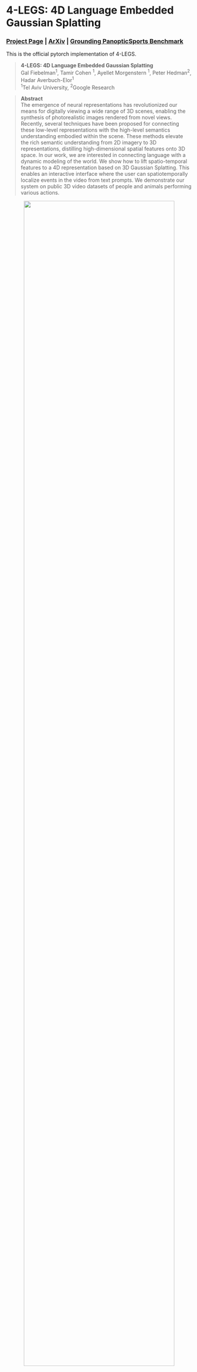 # 4-LEGS: 4D Language Embedded Gaussian Splatting
### [Project Page](https://tau-vailab.github.io/4-LEGS/) | [ArXiv](https://arxiv.org/abs/2410.10719) | [Grounding PanopticSports Benchmark](https://drive.google.com/drive/folders/1iZ1HvEUz-xQtWJY2aoXIcPhX_owVVj6b?usp=drive_link)

This is the official pytorch implementation of 4-LEGS.

> **4-LEGS: 4D Language Embedded Gaussian Splatting**<br>
> Gal Fiebelman<sup>1</sup>, Tamir Cohen <sup>1</sup>, Ayellet Morgenstern <sup>1</sup>, Peter Hedman<sup>2</sup>, Hadar Averbuch-Elor<sup>1</sup><br>
> <sup>1</sup>Tel Aviv University, <sup>2</sup>Google Research

>**Abstract** <br>
> The emergence of neural representations has revolutionized our means for digitally viewing a wide range of 3D scenes, enabling the synthesis of photorealistic images rendered from novel views. Recently, several techniques have been proposed for connecting these low-level representations with the high-level semantics understanding embodied within the scene. These methods elevate the rich semantic understanding from 2D imagery to 3D representations, distilling high-dimensional spatial features onto 3D space. In our work, we are interested in connecting language with a dynamic modeling of the world. We show how to lift spatio-temporal features to a 4D representation based on 3D Gaussian Splatting. This enables an interactive interface where the user can spatiotemporally localize events in the video from text prompts. We demonstrate our system on public 3D video datasets of people and animals performing various actions.


<p align="center">
<img src="webpage_assets/4legs_teaser.png" width="90%"/>  
</p>
</br>

# Getting Started

## Getting the repo
    git clone https://github.com/TAU-VAILab/4-LEGS.git
    cd 4-LEGS

## Setting up environment
    conda create --name 4legs python=3.7 --yes
    conda activate 4legs
For some python packages, `Rust` is needed, to install run the following command:

    curl https://sh.rustup.rs -sSf | sh
After installation close the current terminal session and open a new one.  </br>
</br>
Now, install `pytorch`: 

    pip install torch==1.12.1+cu116 torchvision==0.13.1+cu116 torchaudio==0.12.1 --extra-index-url https://download.pytorch.org/whl/cu116

    
Install the rest of the packages using these commands: </br>

    pip install -r requirements.txt
    cd diff-gaussian-rasterization-w-depth	
    python setup.py install
    pip install .
    cd ../diff-gaussian-rasterization-w-depth-feat/
    python setup.py install
    pip install .
    cd ../

# 4-LEGS Training

## Getting the Data
To get the `PanopticSports` dataset, run these commands:

    wget https://omnomnom.vision.rwth-aachen.de/data/Dynamic3DGaussians/data.zip
    unzip data.zip
    rm data.zip
Now the data should be under the folder `data/`.

## Pretraining a Dynamic 3DGS
First, we need to pretrain a `Dynamic 3DGS`:

    python train_d3dgs.py -s <data sequence folder name> -e <experiment name>

For example:

    python train_d3dgs.py -s basketball -e pretrained

For this example, the output model is under `output/pretrained/basketball/`.

In order to render the pretrained `Dynamic 3DGS`:

    python visualize_d3dgs.py -s <data sequence folder name> -e <experiment name>

For example:

    python visualize_d3dgs.py -s basketball -e pretrained

For this example, the output video is under `results/pretrained/basketball/`.

## Extracting Features
In order to train our `4-LEGS`, first we have to extract spatio-temporal features. In order to do so, first download the `ViCLIP` model. To do so, first agree to the conditions [here](https://huggingface.co/OpenGVLab/ViCLIP), download the following files: `bpe_simple_vocab_16e6.txt.gz` and `ViClip-InternVid-10M-FLT.pth` and put them under the `feature_extraction/ViCLIP/` directory. </br>

Now, run the following command:

    python extract_features.py -s <data sequence folder name> -f <first timestep to extract features> -l <last timestep to extract features>

For example:

    python extract_features.py -s basketball -f 0 -l 300

For this example the extracted features are under `data/basketball/interpolators/`.

(Feature extraction takes some time to run, we recommend running in parallel on multiple gpus by splitting the timesteps, if possible. (e.g., -f 0 -l 10, -f 10 -l 20, etc.))

## Training an Autoencoder
The next step is training an autoencoder:

    python train_autoencoder.py -s <data sequence folder name>

For example:

    python train_autoencoder.py -s basketball

For this example the autoencoder weights will be saved under `data/basketball/ae/`.


## Train 4-LEGS
Finally, we can train our `4-LEGS`:

    python train_4legs.py -s  <data sequence folder name> -e <experiment name> -f <first timestep to train> -l <last timestep to train>

For example:

    python train_4legs.py -s basketball -e 4legs -f 0 -l 300

For this example, the output model is under `output/4legs/basketball/`.

(Training takes some time to run, we recommend running in parallel on multiple gpus by splitting the timesteps, if possible. (e.g., -f 0 -l 10, -f 10 -l 20, etc.))


In order to render a given text prompt:

    python visualize_4legs.py -s <data sequence folder name> -e <experiment name> -p <prompt>

For example:

    python visualize_4legs.py -s basketball -e 4legs -p "A ball flying in air"

For this example, the output video is under `results/4legs/basketball/A_ball_flying_in_air/`.

## Notes on license
The code in this repository (except `external.py`, the rasterization directories `diff-gaussian-rasterization-w-depth/` and `diff-gaussian-rasterization-w-depth-feat/` and the ViCLIP directory `feature_extraction/ViCLIP`) is licensed under the MIT licence.

This code runs using code adapted from [here](https://github.com/JonathonLuiten/diff-gaussian-rasterization-w-depth), [here](https://github.com/graphdeco-inria/gaussian-splatting) and [here](https://github.com/OpenGVLab/InternVideo/tree/main/Data/InternVid).
These are required for this project, and for these a more restrictive license from Inria applies which can be found [here](https://github.com/graphdeco-inria/gaussian-splatting/blob/main/LICENSE.md) and an Apache license that can be found [here](https://github.com/OpenGVLab/InternVideo/blob/main/LICENSE).
This requires different permissions for use in any commercial application, but is otherwise freely distributed for research and experimentation.

# Grounding PanopticSports Benchmark

See [Grounding PanopticSports Benchmark documentation](docs/benchmark.md) for more information on the Grounding PanopticSports Benchmark.
<br>

# BibTeX
If you find our work useful in your research, please consider citing:

    @article{fiebelman20244,
     title={4-LEGS: 4D Language Embedded Gaussian Splatting},
     author={Fiebelman, Gal and Cohen, Tamir and Morgenstern, Ayellet and Hedman, Peter and Averbuch-Elor, Hadar},
     journal={arXiv preprint arXiv:2410.10719},
     year={2024}
    }
    
</br>

# Acknowledgements

We thank the authors of [Dynamic 3D Gaussians](https://github.com/JonathonLuiten/Dynamic3DGaussians/tree/main) for their wonderful code on which we base our own.